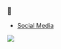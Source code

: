 ### 👋

+ [Social Media](https://linktr.ee/salihkarademir)
<img src='https://komarev.com/ghpvc/?username=salihkarademir&label=Views&color=green&style=flat-plastic'>
